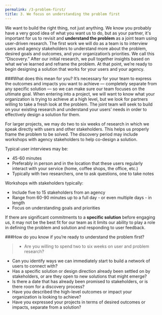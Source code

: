 ```yaml
---
permalink: /3-problem-first/
title: 3. We focus on understanding the problem first
---
```


We want to build the right thing, not just anything. We know you probably have a very good idea of what you want us to do, but as your partner, it's important for us to revisit and **understand the problem** as a joint team using user-driven research. The first work we will do as a team is to interview users and agency stakeholders to understand more about the problem, desired goals and outcomes, and your organization’s priorities. We call this “Discovery.” After our initial research, we pull together insights based on what we’ve learned and reframe the problem. At that point, we’re ready to begin designing a solution that works for your users and your agency. 

###What does this mean for you? 
It’s necessary for your team to express the outcomes and impacts you want to achieve — completely separate from any specific solution — so we can make sure our team focuses on the ultimate goal. When entering into a project, we will want to know what your organization is trying to achieve at a high level, but we look for partners willing to take a fresh look at the problem. The joint team will seek to build on your existing research and understand your users’ needs in order to effectively design a solution for them.

For larger projects, we may do two to six weeks of research in which we speak directly with users and other stakeholders. This helps us properly frame the problem to be solved. The discovery period may include workshops with agency stakeholders to help co-design a solution. 

Typical user interviews may be: 
>
- 45-60 minutes 
- Preferably in person and in the location that these users regularly interact with your service (home, coffee shops, the office, etc.)
- Typically with two researchers, one to ask questions, one to take notes

Workshops with stakeholders typically:
>
- Include five to 15 stakeholders from an agency
- Range from 60-90 minutes up to a full day - or even multiple days - in length
- Focus on understanding goals and priorities

If there are significant commitments to a **specific solution** before engaging us, it may not be the best fit for our team as it limits our ability to play a role in defining the problem and solution and responding to user feedback.

###How do you know if you’re ready to understand the problem first? 

>- Are you willing to spend two to six weeks on user and problem research? 
- Can you identify ways we can immediately start to build a network of users to connect with?
- Has a specific solution or design direction already been settled on by stakeholders, or are they open to new solutions that might emerge?
- Is there a date that has already been promised to stakeholders, or is there room for a discovery process?
- Have you described the high-level outcomes or impact your organization is looking to achieve?
- Have you expressed your projects in terms of desired outcomes or impacts, separate from a solution? 
